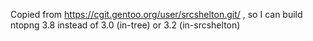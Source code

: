 
Copied from https://cgit.gentoo.org/user/srcshelton.git/ , so I can build ntopng 3.8 instead of 3.0 (in-tree) or 3.2 (in-srcshelton)